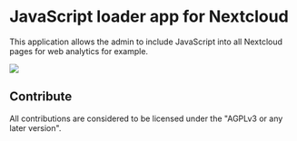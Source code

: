 # JavaScript loader app for Nextcloud

This application allows the admin to include JavaScript into all Nextcloud pages for web analytics for example.


![](https://github.com/nextcloud/screenshots/raw/master/apps/JSLoader/admin.png)

## Contribute

All contributions are considered to be licensed under the "AGPLv3 or any later version".
